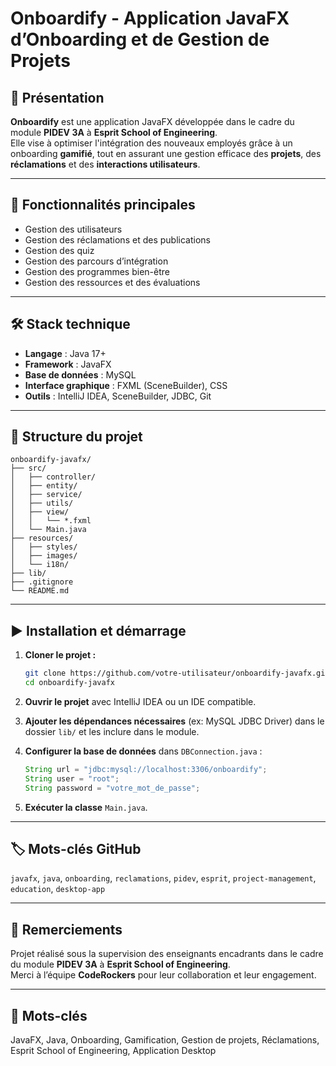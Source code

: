 
# Onboardify - Application JavaFX d’Onboarding et de Gestion de Projets

## 📝 Présentation

**Onboardify** est une application JavaFX développée dans le cadre du module **PIDEV 3A** à **Esprit School of Engineering**.  
Elle vise à optimiser l'intégration des nouveaux employés grâce à un onboarding **gamifié**, tout en assurant une gestion efficace des **projets**, des **réclamations** et des **interactions utilisateurs**.

---

## 🚀 Fonctionnalités principales

- Gestion des utilisateurs
- Gestion des réclamations et des publications
- Gestion des quiz
- Gestion des parcours d’intégration
- Gestion des programmes bien-être
- Gestion des ressources et des évaluations

---

## 🛠️ Stack technique

- **Langage** : Java 17+
- **Framework** : JavaFX
- **Base de données** : MySQL
- **Interface graphique** : FXML (SceneBuilder), CSS
- **Outils** : IntelliJ IDEA, SceneBuilder, JDBC, Git

---

## 📁 Structure du projet

```
onboardify-javafx/
├── src/
│   ├── controller/
│   ├── entity/
│   ├── service/
│   ├── utils/
│   ├── view/
│   │   └── *.fxml
│   └── Main.java
├── resources/
│   ├── styles/
│   ├── images/
│   └── i18n/
├── lib/
├── .gitignore
└── README.md
```

---

## ▶️ Installation et démarrage

1. **Cloner le projet :**
   ```bash
   git clone https://github.com/votre-utilisateur/onboardify-javafx.git
   cd onboardify-javafx
   ```

2. **Ouvrir le projet** avec IntelliJ IDEA ou un IDE compatible.

3. **Ajouter les dépendances nécessaires** (ex: MySQL JDBC Driver) dans le dossier `lib/` et les inclure dans le module.

4. **Configurer la base de données** dans `DBConnection.java` :
   ```java
   String url = "jdbc:mysql://localhost:3306/onboardify";
   String user = "root";
   String password = "votre_mot_de_passe";
   ```

5. **Exécuter la classe** `Main.java`.

---

## 🏷️ Mots-clés GitHub

`javafx`, `java`, `onboarding`, `reclamations`, `pidev`, `esprit`, `project-management`, `education`, `desktop-app`

---

## 🙏 Remerciements

Projet réalisé sous la supervision des enseignants encadrants dans le cadre du module **PIDEV 3A** à **Esprit School of Engineering**.  
Merci à l’équipe **CodeRockers** pour leur collaboration et leur engagement.

---

## 🔑 Mots-clés

JavaFX, Java, Onboarding, Gamification, Gestion de projets, Réclamations, Esprit School of Engineering, Application Desktop
